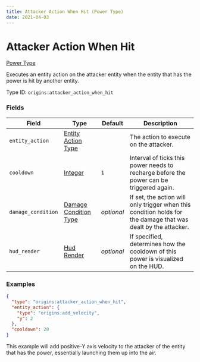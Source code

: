```yaml
---
title: Attacker Action When Hit (Power Type)
date: 2021-04-03
---
```


# Attacker Action When Hit

[Power Type](../power_types.md)

Executes an entity action on the attacker entity when the entity that has the power is hit by another entity.

Type ID: `origins:attacker_action_when_hit`


### Fields

Field  | Type | Default | Description
-------|------|---------|-------------
`entity_action` | [Entity Action Type](../entity_action_types.md) | | The action to execute on the attacker.
`cooldown` | [Integer](../data_types/integer.md) | `1` | Interval of ticks this power needs to recharge before the power can be triggered again.
`damage_condition` | [Damage Condition Type](../damage_condition_types.md) | _optional_ | If set, the action will only trigger when this condition holds for the damage that was dealt by the attacker.
`hud_render` | [Hud Render](../data_types/hud_render.md) | _optional_ | If specified, determines how the cooldown of this power is visualized on the HUD.


### Examples

```json
{
  "type": "origins:attacker_action_when_hit",
  "entity_action": {
    "type": "origins:add_velocity",
    "y": 2
  },
  "cooldown": 20
}
```

This example will add positive-Y axis velocity to the attacker of the entity that has the power, essentially launching them up into the air.
